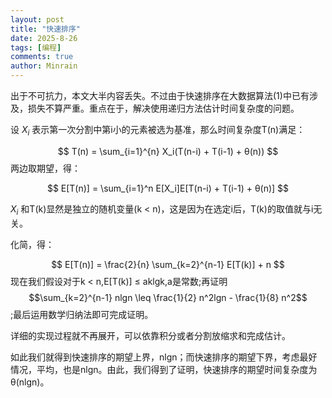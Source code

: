 ```yaml
---
layout: post
title: "快速排序"
date: 2025-8-26
tags: [编程]
comments: true
author: Minrain
---
```

出于不可抗力，本文大半内容丢失。不过由于快速排序在大数据算法(1)中已有涉及，损失不算严重。重点在于，解决使用递归方法估计时间复杂度的问题。

设 $X_i$ 表示第一次分割中第i小的元素被选为基准，那么时间复杂度T(n)满足：

$$ T(n) = \sum_{i=1}^{n} X_i(T(n-i) + T(i-1) + θ(n)) $$
两边取期望，得：

$$ E[T(n)] = \sum_{i=1}^n E[X_i]E[T(n-i) + T(i-1) + θ(n)] $$

$X_i$ 和T(k)显然是独立的随机变量(k < n)，这是因为在选定i后，T(k)的取值就与i无关。

化简，得：

$$ E[T(n)] = \frac{2}{n} \sum_{k=2}^{n-1} E[T(k)] + n $$
现在我们假设对于k < n,E[T(k)] ≤ aklgk,a是常数;再证明 $$\sum_{k=2}^{n-1} nlgn \leq \frac{1}{2} n^2lgn - \frac{1}{8} n^2$$;最后运用数学归纳法即可完成证明。

详细的实现过程就不再展开，可以依靠积分或者分割放缩求和完成估计。

如此我们就得到快速排序的期望上界，nlgn；而快速排序的期望下界，考虑最好情况，平均，也是nlgn。由此，我们得到了证明，快速排序的期望时间复杂度为θ(nlgn)。
